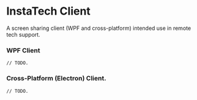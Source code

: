 # InstaTech Client

A screen sharing client (WPF and cross-platform) intended use in remote tech support.

### WPF Client
`// TODO.`

### Cross-Platform (Electron) Client.
`// TODO.`
